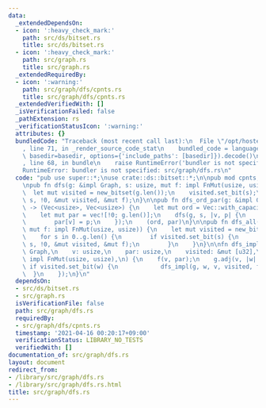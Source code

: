 ```yaml
---
data:
  _extendedDependsOn:
  - icon: ':heavy_check_mark:'
    path: src/ds/bitset.rs
    title: src/ds/bitset.rs
  - icon: ':heavy_check_mark:'
    path: src/graph.rs
    title: src/graph.rs
  _extendedRequiredBy:
  - icon: ':warning:'
    path: src/graph/dfs/cpnts.rs
    title: src/graph/dfs/cpnts.rs
  _extendedVerifiedWith: []
  _isVerificationFailed: false
  _pathExtension: rs
  _verificationStatusIcon: ':warning:'
  attributes: {}
  bundledCode: "Traceback (most recent call last):\n  File \"/opt/hostedtoolcache/Python/3.9.4/x64/lib/python3.9/site-packages/onlinejudge_verify/documentation/build.py\"\
    , line 71, in _render_source_code_stat\n    bundled_code = language.bundle(stat.path,\
    \ basedir=basedir, options={'include_paths': [basedir]}).decode()\n  File \"/opt/hostedtoolcache/Python/3.9.4/x64/lib/python3.9/site-packages/onlinejudge_verify/languages/user_defined.py\"\
    , line 68, in bundle\n    raise RuntimeError('bundler is not specified: {}'.format(path.as_posix()))\n\
    RuntimeError: bundler is not specified: src/graph/dfs.rs\n"
  code: "pub use super::*;\nuse crate::ds::bitset::*;\n\npub mod cpnts;\npub mod weighted;\n\
    \npub fn dfs(g: &impl Graph, s: usize, mut f: impl FnMut(usize, usize)) {\n  \
    \  let mut visited = new_bitset(g.len());\n    visited.set_bit(s);\n    dfs_impl(g,\
    \ s, !0, &mut visited, &mut f);\n}\n\npub fn dfs_ord_par(g: &impl Graph, s: usize)\
    \ -> (Vec<usize>, Vec<usize>) {\n    let mut ord = Vec::with_capacity(g.len());\n\
    \    let mut par = vec![!0; g.len()];\n    dfs(g, s, |v, p| {\n        ord.push(v);\n\
    \        par[v] = p;\n    });\n    (ord, par)\n}\n\npub fn dfs_all(g: &impl Graph,\
    \ mut f: impl FnMut(usize, usize)) {\n    let mut visited = new_bitset(g.len());\n\
    \    for s in 0..g.len() {\n        if visited.set_bit(s) {\n            dfs_impl(g,\
    \ s, !0, &mut visited, &mut f);\n        }\n    }\n}\n\nfn dfs_impl(\n    g: &impl\
    \ Graph,\n    v: usize,\n    par: usize,\n    visited: &mut [u32],\n    f: &mut\
    \ impl FnMut(usize, usize),\n) {\n    f(v, par);\n    g.adj(v, |w| {\n       \
    \ if visited.set_bit(w) {\n            dfs_impl(g, w, v, visited, f);\n      \
    \  }\n    });\n}\n"
  dependsOn:
  - src/ds/bitset.rs
  - src/graph.rs
  isVerificationFile: false
  path: src/graph/dfs.rs
  requiredBy:
  - src/graph/dfs/cpnts.rs
  timestamp: '2021-04-16 00:20:17+09:00'
  verificationStatus: LIBRARY_NO_TESTS
  verifiedWith: []
documentation_of: src/graph/dfs.rs
layout: document
redirect_from:
- /library/src/graph/dfs.rs
- /library/src/graph/dfs.rs.html
title: src/graph/dfs.rs
---
```

